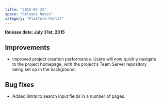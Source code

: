 ```yaml
---
title: "2015-07-31"
space: "Release Notes"
category: "Platform Portal"
---
```



**Release date: July 31st, 2015**

## Improvements

*   Improved project creation performance. Users will now quickly navigate to the project homepage, with the project's Team Server repository being set up in the background.

## Bug fixes

*   Added limits to search input fields in a number of pages.